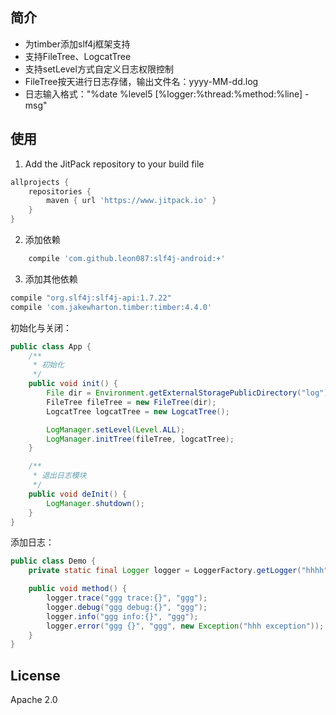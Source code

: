 
简介
-----

- 为timber添加slf4j框架支持
- 支持FileTree、LogcatTree
- 支持setLevel方式自定义日志权限控制
- FileTree按天进行日志存储，输出文件名：yyyy-MM-dd.log
- 日志输入格式："%date %level5 [%logger:%thread:%method:%line] - msg"

使用
-----
1. Add the JitPack repository to your build file  
```groovy
allprojects {
	repositories {
		maven { url 'https://www.jitpack.io' }
	}
}
```
2. 添加依赖  
```groovy
    compile 'com.github.leon087:slf4j-android:+'
```

3. 添加其他依赖  
```groovy
compile "org.slf4j:slf4j-api:1.7.22"
compile 'com.jakewharton.timber:timber:4.4.0'
```

初始化与关闭：  
```java
public class App {
    /**
     * 初始化
     */
    public void init() {
        File dir = Environment.getExternalStoragePublicDirectory("log");
        FileTree fileTree = new FileTree(dir);
        LogcatTree logcatTree = new LogcatTree();

        LogManager.setLevel(Level.ALL);
        LogManager.initTree(fileTree, logcatTree);
    }

    /**
     * 退出日志模块
     */
    public void deInit() {
        LogManager.shutdown();
    }
}
```

添加日志：  
```java
public class Demo {
    private static final Logger logger = LoggerFactory.getLogger("hhhh");

    public void method() {
        logger.trace("ggg trace:{}", "ggg");
        logger.debug("ggg debug:{}", "ggg");
        logger.info("ggg info:{}", "ggg");
        logger.error("ggg {}", "ggg", new Exception("hhh exception"));
    }
}
```

License
---
Apache 2.0

